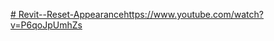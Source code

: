 [# Revit--Reset-Appearance](https://www.youtube.com/watch?v=P6qoJpUmhZs)https://www.youtube.com/watch?v=P6qoJpUmhZs 
